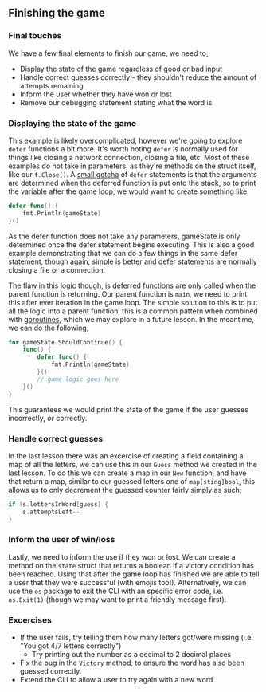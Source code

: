 ## Finishing the game

### Final touches

We have a few final elements to finish our game, we need to;
- Display the state of the game regardless of good or bad input
- Handle correct guesses correctly - they shouldn't reduce the amount of attempts remaining
- Inform the user whether they have won or lost
- Remove our debugging statement stating what the word is

### Displaying the state of the game

This example is likely overcomplicated, however we're going to explore `defer` functions a bit more.
It's worth noting `defer` is normally used for things like closing a network connection, closing a file, etc.
Most of these examples do not take in parameters, as they're methods on the struct itself, like our `f.Close()`.
A [small gotcha](https://blog.learngoprogramming.com/gotchas-of-defer-in-go-1-8d070894cb01) of `defer` statements is that the arguments are determined when the deferred function is put onto the stack, so to print the variable after the game loop, we would want to create something like;

```go
defer func() {
    fmt.Println(gameState)
}()
```

As the defer function does not take any parameters, gameState is only determined once the defer statement begins executing.
This is also a good example demonstrating that we can do a few things in the same defer statement, though again, simple is better and defer statements are normally closing a file or a connection.

The flaw in this logic though, is deferred functions are only called when the parent function is returning.
Our parent function is `main`, we need to print this after ever iteration in the game loop.
The simple solution to this is to put all the logic into a parent function, this is a common pattern when combined with [goroutines](https://gobyexample.com/goroutines), which we may explore in a future lesson.
In the meantime, we can do the following;

```go
for gameState.ShouldContinue() {
    func() {
        defer func() {
            fmt.Println(gameState)
        }()
        // game logic goes here
    }()
}
```
This guarantees we would print the state of the game if the user guesses incorrectly, _or_ correctly.

### Handle correct guesses

In the last lesson there was an excercise of creating a field containing a map of all the letters, we can use this in our `Guess` method we created in the last lesson. To do this we can create a map in our `New` function, and have that return a map, similar to our guessed letters one of `map[sting]bool`, this allows us to only decrement the guessed counter fairly simply as such;

```go
if !s.lettersInWord[guess] {
    s.attemptsLeft--
}
```

### Inform the user of win/loss

Lastly, we need to inform the use if they won or lost.
We can create a method on the `state` struct that returns a boolean if a victory condition has been reached.
Using that after the game loop has finished we are able to tell a user that they were successful (with emojis too!).
Alternatively, we can use the `os` package to exit the CLI with an specific error code, i.e. `os.Exit(1)` (though we may want to print a friendly message first).

### Excercises
- If the user fails, try telling them how many letters got/were missing (i.e. "You got 4/7 letters correctly")
  - Try printing out the number as a decimal to 2 decimal places
- Fix the bug in the `Victory` method, to ensure the word has also been guessed correctly.
- Extend the CLI to allow a user to try again with a new word
